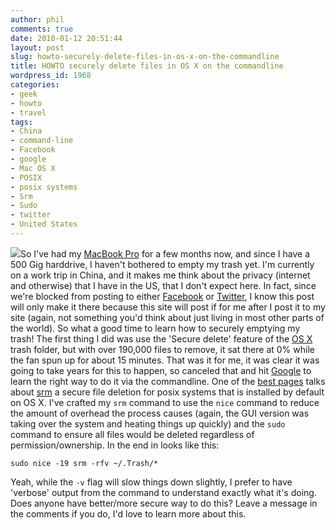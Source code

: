 ```yaml
---
author: phil
comments: true
date: 2010-01-12 20:51:44
layout: post
slug: howto-securely-delete-files-in-os-x-on-the-commandline
title: HOWTO securely delete files in OS X on the commandline
wordpress_id: 1968
categories:
- geek
- howto
- travel
tags:
- China
- command-line
- Facebook
- google
- Mac OS X
- POSIX
- posix systems
- Srm
- Sudo
- twitter
- United States
---
```


[![](http://fak3r.com/wp-content/uploads/2010/01/565549820.png)](http://fak3r.com/wp-content/uploads/2010/01/565549820.png)So I've had my [MacBook Pro](www.apple.com/macbookpro) for a few months now, and since I have a 500 Gig harddrive, I haven't bothered to empty my trash yet. I'm currently on a work trip in China, and it makes me think about the privacy (internet and otherwise) that I have in the US, that I don't expect here. In fact, since we're blocked from posting to either [Facebook](http://facebook.com/) or [Twitter](http://twitter.com/), I know this post will only make it there because this site will post if for me after I post it to my site (again, not something you'd think about just living in most other parts of the world). So what a good time to learn how to securely emptying my trash! The first thing I did was use the 'Secure delete' feature of the [OS X](http://www.apple.com/macosx) trash folder, but with over 190,000 files to remove, it sat there at 0% while the fan spun up for about 15 minutes. That was it for me, it was clear it was going to take years for this to happen, so canceled that and hit [Google](http://google.com) to learn the right way to do it via the commandline. One of the [best pages](http://exxamine.wordpress.com/2007/08/16/secure-file-delete-on-mac-os-x/) talks about [srm](http://srm.sourceforge.net/) a secure file deletion for posix systems that is installed by default on OS X. I've crafted my `srm` command to use the `nice` command to reduce the amount of overhead the process causes (again, the GUI version was taking over the system and heating things up quickly) and the `sudo` command to ensure all files would be deleted regardless of permission/ownership. In the end in looks like this:

`sudo nice -19 srm -rfv ~/.Trash/*`

Yeah, while the `-v` flag will slow things down slightly, I prefer to have 'verbose' output from the command to understand exactly what it's doing. Does anyone have better/more secure way to do this? Leave a message in the comments if you do, I'd love to learn more about this.
